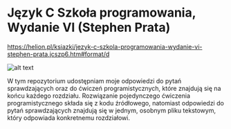 # Język C Szkoła programowania, Wydanie VI (Stephen Prata)

https://helion.pl/ksiazki/jezyk-c-szkola-programowania-wydanie-vi-stephen-prata,jcszp6.htm#format/d

![alt text](https://static01.helion.com.pl/global/okladki/vbig/jcszp6.jpg)

W tym repozytorium udostępniam moje odpowiedzi do pytań sprawdzających oraz do ćwiczeń programistycznych, które znajdują się na końcu każdego rozdziału. Rozwiązanie pojedynczego ćwiczenia programistycznego składa się z kodu źródłowego, natomiast odpowiedzi do pytań sprawdzających znajdują się w jednym, osobnym pliku tekstowym, który odpowiada konkretnemu rozdziałowi.
